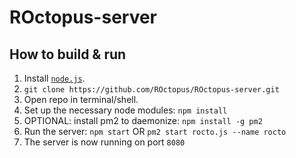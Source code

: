 # ROctopus-server
## How to build & run

1. Install [`node.js`](https://nodejs.org/en/download/).
2. `git clone https://github.com/ROctopus/ROctopus-server.git`
3. Open repo in terminal/shell.
4. Set up the necessary node modules: `npm install`
5. OPTIONAL: install pm2 to daemonize: `npm install -g pm2`
6. Run the server: `npm start` OR `pm2 start rocto.js --name rocto`
7. The server is now running on port `8080`
